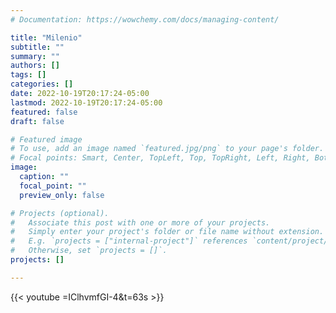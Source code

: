 ```yaml
---
# Documentation: https://wowchemy.com/docs/managing-content/

title: "Milenio"
subtitle: ""
summary: ""
authors: []
tags: []
categories: []
date: 2022-10-19T20:17:24-05:00
lastmod: 2022-10-19T20:17:24-05:00
featured: false
draft: false

# Featured image
# To use, add an image named `featured.jpg/png` to your page's folder.
# Focal points: Smart, Center, TopLeft, Top, TopRight, Left, Right, BottomLeft, Bottom, BottomRight.
image:
  caption: ""
  focal_point: ""
  preview_only: false

# Projects (optional).
#   Associate this post with one or more of your projects.
#   Simply enter your project's folder or file name without extension.
#   E.g. `projects = ["internal-project"]` references `content/project/deep-learning/index.md`.
#   Otherwise, set `projects = []`.
projects: []

---
```



{{< youtube =IClhvmfGI-4&t=63s >}}